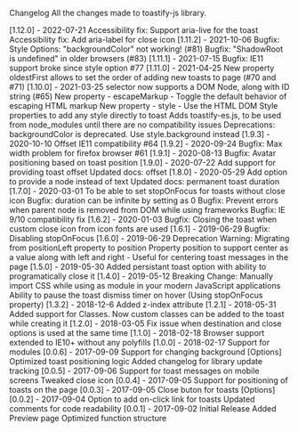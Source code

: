 Changelog
All the changes made to toastify-js library.

[1.12.0] - 2022-07-21
Accessibility fix: Support aria-live for the toast
Accessibility fix: Add aria-label for close icon
[1.11.2] - 2021-10-06
Bugfix: Style Options: "backgroundColor" not working! (#81)
Bugfix: "ShadowRoot is undefined" in older browsers (#83)
[1.11.1] - 2021-07-15
Bugfix: IE11 support broke since style option #77
[1.11.0] - 2021-04-25
New property oldestFirst allows to set the order of adding new toasts to page (#70 and #71)
[1.10.0] - 2021-03-25
selector now supports a DOM Node, along with ID string (#65)
New property - escapeMarkup - Toggle the default behavior of escaping HTML markup
New property - style - Use the HTML DOM Style properties to add any style directly to toast
Adds toastify-es.js, to be used from node_modules until there are no compatibility issues
Deprecations:
backgroundColor is deprecated. Use style.background instead
[1.9.3] - 2020-10-10
Offset IE11 compatibility #64
[1.9.2] - 2020-09-24
Bugfix: Max width problem for firefox browser #61
[1.9.1] - 2020-08-13
Bugfix: Avatar positioning based on toast position
[1.9.0] - 2020-07-22
Add support for providing toast offset
Updated docs: offset
[1.8.0] - 2020-05-29
Add option to provide a node instead of text
Updated docs: permanent toast duration
[1.7.0] - 2020-03-01
To be able to set stopOnFocus for toasts without close icon
Bugfix: duration can be infinite by setting as 0
Bugfix: Prevent errors when parent node is removed from DOM while using frameworks
Bugfix: IE 9/10 compatibility fix
[1.6.2] - 2020-01-03
Bugfix: Closing the toast when custom close icon from icon fonts are used
[1.6.1] - 2019-06-29
Bugfix: Disabling stopOnFocus
[1.6.0] - 2019-06-29
Deprecation Warning: Migrating from positionLeft property to position
Property position to support center as a value along with left and right - Useful for centering toast messages in the page
[1.5.0] - 2019-05-30
Added persistant toast option with ability to programatically close it
[1.4.0] - 2019-05-12
Breaking Change: Manually import CSS while using as module in your modern JavaScript applications
Ability to pause the toast dismiss timer on hover (Using stopOnFocus property)
[1.3.2] - 2018-12-6
Added z-index attribute
[1.2.1] - 2018-05-31
Added support for Classes. Now custom classes can be added to the toast while creating it
[1.2.0] - 2018-03-05
Fix issue when destination and close options is used at the same time
[1.1.0] - 2018-02-18
Browser support extended to IE10+ without any polyfills
[1.0.0] - 2018-02-17
Support for modules
[0.0.6] - 2017-09-09
Support for changing background [Options]
Optimized toast positioning logic
Added changelog for library update tracking
[0.0.5] - 2017-09-06
Support for toast messages on mobile screens
Tweaked close icon
[0.0.4] - 2017-09-05
Support for positioning of toasts on the page
[0.0.3] - 2017-09-05
Close buton for toasts [Options]
[0.0.2] - 2017-09-04
Option to add on-click link for toasts
Updated comments for code readability
[0.0.1] - 2017-09-02
Initial Release
Added Preview page
Optimized function structure
